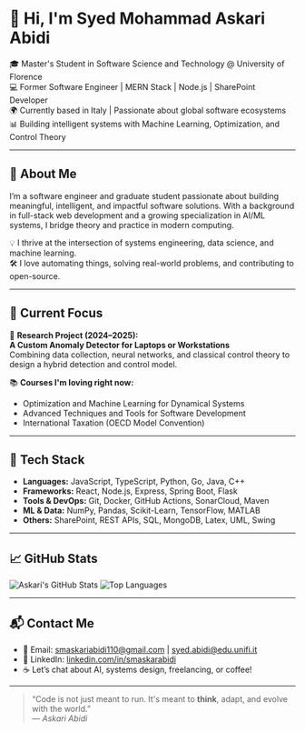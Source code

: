 # 👋 Hi, I'm Syed Mohammad Askari Abidi

🎓 Master's Student in Software Science and Technology @ University of Florence  
💻 Former Software Engineer | MERN Stack | Node.js | SharePoint Developer  
🌍 Currently based in Italy | Passionate about global software ecosystems  
📊 Building intelligent systems with Machine Learning, Optimization, and Control Theory

---

## 🚀 About Me

I’m a software engineer and graduate student passionate about building meaningful, intelligent, and impactful software solutions. With a background in full-stack web development and a growing specialization in AI/ML systems, I bridge theory and practice in modern computing.

💡 I thrive at the intersection of systems engineering, data science, and machine learning.  
🛠️ I love automating things, solving real-world problems, and contributing to open-source.

---

## 🧠 Current Focus

🔬 **Research Project (2024–2025):**  
**A Custom Anomaly Detector for Laptops or Workstations**  
Combining data collection, neural networks, and classical control theory to design a hybrid detection and control model.

📚 **Courses I'm loving right now:**  
- Optimization and Machine Learning for Dynamical Systems  
- Advanced Techniques and Tools for Software Development  
- International Taxation (OECD Model Convention)

---

## 🧰 Tech Stack

- **Languages:** JavaScript, TypeScript, Python, Go, Java, C++
- **Frameworks:** React, Node.js, Express, Spring Boot, Flask  
- **Tools & DevOps:** Git, Docker, GitHub Actions, SonarCloud, Maven  
- **ML & Data:** NumPy, Pandas, Scikit-Learn, TensorFlow, MATLAB  
- **Others:** SharePoint, REST APIs, SQL, MongoDB, Latex, UML, Swing

---

## 📈 GitHub Stats

![Askari's GitHub Stats](https://github-readme-stats.vercel.app/api?username=askarabidi&show_icons=true&theme=tokyonight)
![Top Languages](https://github-readme-stats.vercel.app/api/top-langs/?username=askarabidi&layout=compact&theme=tokyonight)

---

## 📬 Contact Me

- 📧 Email: smaskariabidi110@gmail.com | syed.abidi@edu.unifi.it  
- 💼 LinkedIn: [linkedin.com/in/smaskarabidi]([https://linkedin.com/in/askarabidi](https://www.linkedin.com/in/syed-mohammad-askari-abidi-06b913286/))  
- ☕ Let’s chat about AI, systems design, freelancing, or coffee!  

---

> “Code is not just meant to run. It's meant to **think**, adapt, and evolve with the world.”  
> — *Askari Abidi*

